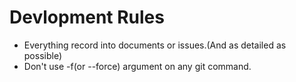 # Devlopment Rules
- Everything record into documents or issues.(And as detailed as possible)
- Don't use -f(or --force) argument on any git command.
